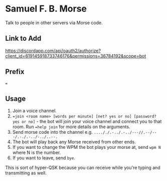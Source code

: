# Samuel F. B. Morse

Talk to people in other servers via Morse code.

## Link to Add
https://discordapp.com/api/oauth2/authorize?client_id=619145918733746176&permissions=36784192&scope=bot

## Prefix
`=`

## Usage
1. Join a voice channel.
2. `=join <room name> [words per minute] [net? yes or no] [password? yes or no]` - the bot will join your voice channel and connect you to that room. Run `=help join` for more details on the arguments.
3. Send morse code into the channel e.g. `...././.-../.-../---//.--/---/.-./.-../-../..--.`
4. The bot will play back any Morse received from other ends.
5. If you want to change the WPM the bot plays your morse at, send `wpm N` where N is the number.
6. If you want to leave, send `bye`.

This is sort of hyper-QSK because you can receive while you're typing and transmitting as well.
